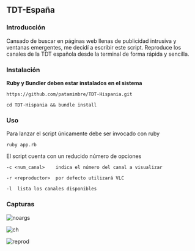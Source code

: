 ## TDT-España

### Introducción

 Cansado de buscar en páginas web llenas de publicidad intrusiva y ventanas emergentes, me decidí a escribir este script. Reproduce los canales de la TDT española desde la terminal de forma rápida y sencilla.

### Instalación

**Ruby y Bundler deben estar instalados en el sistema**

`https://github.com/patamimbre/TDT-Hispania.git`

`cd TDT-Hispania && bundle install`

### Uso

Para lanzar el script únicamente debe ser invocado con ruby

`ruby app.rb`

El script cuenta con un reducido número de opciones

`-c <num_canal>    indica el número del canal a visualizar `

`-r <reproductor>  por defecto utilizará VLC`

`-l  lista los canales disponibles`



### Capturas

![noargs](/media/Datos/tv_spain/img/noargs.png)

![ch](/media/Datos/tv_spain/img/ch.png)

![reprod](/media/Datos/tv_spain/img/reprod.png)
